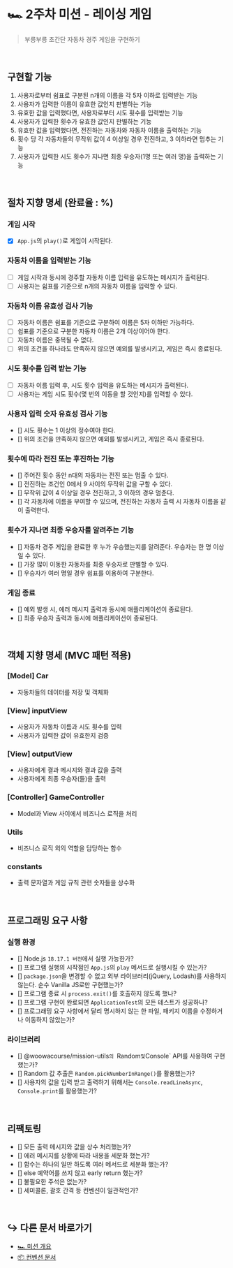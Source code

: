 # 🏎️ 2주차 미션 - 레이싱 게임

> 부릉부릉 초간단 자동차 경주 게임을 구현하기

<br/>

## 구현할 기능

1. 사용자로부터 쉼표로 구분된 n개의 이름을 각 5자 이하로 입력받는 기능
2. 사용자가 입력한 이름이 유효한 값인지 판별하는 기능
3. 유효한 값을 입력했다면, 사용자로부터 시도 횟수를 입력받는 기능
4. 사용자가 입력한 횟수가 유효한 값인지 판별하는 기능
5. 유효한 값을 입력했다면, 전진하는 자동차와 자동차 이름을 출력하는 기능
6. 횟수 당 각 자동차들의 무작위 값이 4 이상일 경우 전진하고, 3 이하라면 멈추는 기능
7. 사용자가 입력한 시도 횟수가 지나면 최종 우승자(1명 또는 여러 명)을 출력하는 기능

<br/>

## 절차 지향 명세 (완료율 : %)

### 게임 시작

- [x] `App.js`의 `play()`로 게임이 시작된다.

### 자동차 이름을 입력받는 기능

- [ ] 게임 시작과 동시에 경주할 자동차 이름 입력을 유도하는 메시지가 출력된다.
- [ ] 사용자는 쉼표를 기준으로 n개의 자동차 이름을 입력할 수 있다.

### 자동차 이름 유효성 검사 기능

- [ ] 자동차 이름은 쉼표를 기준으로 구분하여 이름은 5자 이하만 가능하다.
- [ ] 쉼표를 기준으로 구분한 자동차 이름은 2개 이상이어야 한다.
- [ ] 자동차 이름은 중복될 수 없다.
- [ ] 위의 조건을 하나라도 만족하지 않으면 예외를 발생시키고, 게임은 즉시 종료된다.

### 시도 횟수를 입력 받는 기능

- [ ] 자동차 이름 입력 후, 시도 횟수 입력을 유도하는 메시지가 출력된다.
- [ ] 사용자는 게임 시도 횟수(몇 번의 이동을 할 것인지)를 입력할 수 있다.

### 사용자 입력 숫자 유효성 검사 기능

- [] 시도 횟수는 1 이상의 정수여야 한다.
- [] 위의 조건을 만족하지 않으면 예외를 발생시키고, 게임은 즉시 종료된다.

### 횟수에 따라 전진 또는 후진하는 기능

- [] 주어진 횟수 동안 n대의 자동차는 전진 또는 멈출 수 있다.
- [] 전진하는 조건인 0에서 9 사이의 무작위 값을 구할 수 있다.
- [] 무작위 값이 4 이상일 경우 전진하고, 3 이하의 경우 멈춘다.
- [] 각 자동차에 이름을 부여할 수 있으며, 전진하는 자동차 출력 시 자동차 이름을 같이 출력한다.

### 횟수가 지나면 최종 우승자를 알려주는 기능
- [] 자동차 경주 게임을 완료한 후 누가 우승했는지를 알려준다. 우승자는 한 명 이상일 수 있다.
- [] 가장 많이 이동한 자동차를 최종 우승자로 판별할 수 있다.
- [] 우승자가 여러 명일 경우 쉼표를 이용하여 구분한다.

### 게임 종료

- [] 예외 발생 시, 에러 메시지 출력과 동시에 애플리케이션이 종료된다.
- [] 최종 우승자 출력과 동시에 애플리케이션이 종료된다.

<br/>

## 객체 지향 명세 (MVC 패턴 적용)

### [Model] Car

- 자동차들의 데이터를 저장 및 객체화

### [View] inputView

- 사용자가 자동차 이름과 시도 횟수를 입력
- 사용자가 입력한 값이 유효한지 검증

### [View] outputView

- 사용자에게 결과 메시지와 결과 값을 출력
- 사용자에게 최종 우승자(들)을 출력

### [Controller] GameController

- Model과 View 사이에서 비즈니스 로직을 처리

### Utils

- 비즈니스 로직 외의 역할을 담당하는 함수

### constants

- 출력 문자열과 게임 규칙 관련 숫자들을 상수화

<br/>

## 프로그래밍 요구 사항

### 실행 환경

- [] Node.js `18.17.1 버전`에서 실행 가능한가?
- [] 프로그램 실행의 시작점인 `App.js`의 `play` 메서드로 실행시킬 수 있는가?
- [] `package.json`을 변경할 수 없고 외부 라이브러리(jQuery, Lodash)를 사용하지 않는다. 순수 Vanilla JS로만 구현했는가?
- [] 프로그램 종료 시 `process.exit()`를 호출하지 않도록 했나?
- [] 프로그램 구현이 완료되면 `ApplicationTest`의 모든 테스트가 성공하나?
- [] 프로그래밍 요구 사항에서 달리 명시하지 않는 한 파일, 패키지 이름을 수정하거나 이동하지 않았는가?

### 라이브러리

- [] @woowacourse/mission-utils`의 `Random` 및 `Console` API를 사용하여 구현했는가?
- [] Random 값 추출은 `Random.pickNumberInRange()`를 활용했는가?
- [] 사용자의 값을 입력 받고 출력하기 위해서는 `Console.readLineAsync`, `Console.print`를 활용했는가?

<br/>

## 리팩토링
- [] 모든 출력 메시지와 값을 상수 처리했는가?
- [] 에러 메시지를 상황에 따라 내용을 세분화 했는가?
- [] 함수는 하나의 일만 하도록 여러 메서드로 세분화 했는가?
- [] else 예약어를 쓰지 않고 early return 했는가?
- [] 불필요한 주석은 없는가?
- [] 세미콜론, 괄호 간격 등 컨벤션이 일관적인가?

<br/>

## ↪️ 다른 문서 바로가기

- [🏎️ 미션 개요](./README.md)
- [📦 컨벤션 문서](./convention.md)
